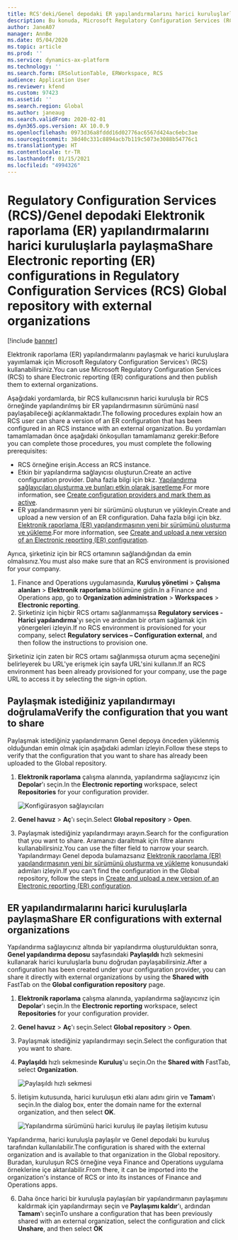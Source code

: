 ```yaml
---
title: RCS'deki/Genel depodaki ER yapılandırmalarını harici kuruluşlarla paylaşma
description: Bu konuda, Microsoft Regulatory Configuration Services (RCS)/Genel depodaki Elektronik raporlama (ER) yapılandırmalarının harici kuruluşlarla doğrudan nasıl paylaşılacağı açıklanmaktadır.
author: JaneA07
manager: AnnBe
ms.date: 05/04/2020
ms.topic: article
ms.prod: ''
ms.service: dynamics-ax-platform
ms.technology: ''
ms.search.form: ERSolutionTable, ERWorkspace, RCS
audience: Application User
ms.reviewer: kfend
ms.custom: 97423
ms.assetid: ''
ms.search.region: Global
ms.author: janeaug
ms.search.validFrom: 2020-02-01
ms.dyn365.ops.version: AX 10.0.9
ms.openlocfilehash: 0973d36a8fddd16d02776ac6567d424ac6ebc3ae
ms.sourcegitcommit: 38d40c331c8894acb7b119c5073e3088b54776c1
ms.translationtype: HT
ms.contentlocale: tr-TR
ms.lasthandoff: 01/15/2021
ms.locfileid: "4994326"
---
```

# <a name="share-electronic-reporting-er-configurations-in-regulatory-configuration-services-rcs-global-repository-with-external-organizations"></a><span data-ttu-id="d7f9b-103">Regulatory Configuration Services (RCS)/Genel depodaki Elektronik raporlama (ER) yapılandırmalarını harici kuruluşlarla paylaşma</span><span class="sxs-lookup"><span data-stu-id="d7f9b-103">Share Electronic reporting (ER) configurations in Regulatory Configuration Services (RCS) Global repository with external organizations</span></span>

[!include [banner](../includes/banner.md)]

<span data-ttu-id="d7f9b-104">Elektronik raporlama (ER) yapılandırmalarını paylaşmak ve harici kuruluşlara yayımlamak için Microsoft Regulatory Configuration Services'ı (RCS) kullanabilirsiniz.</span><span class="sxs-lookup"><span data-stu-id="d7f9b-104">You can use Microsoft Regulatory Configuration Services (RCS) to share Electronic reporting (ER) configurations and then publish them to external organizations.</span></span>

<span data-ttu-id="d7f9b-105">Aşağıdaki yordamlarda, bir RCS kullanıcısının harici kuruluşla bir RCS örneğinde yapılandırılmış bir ER yapılandırmasının sürümünü nasıl paylaşabileceği açıklanmaktadır.</span><span class="sxs-lookup"><span data-stu-id="d7f9b-105">The following procedures explain how an RCS user can share a version of an ER configuration that has been configured in an RCS instance with an external organization.</span></span> <span data-ttu-id="d7f9b-106">Bu yordamları tamamlamadan önce aşağıdaki önkoşulları tamamlamanız gerekir:</span><span class="sxs-lookup"><span data-stu-id="d7f9b-106">Before you can complete those procedures, you must complete the following prerequisites:</span></span>

- <span data-ttu-id="d7f9b-107">RCS örneğine erişin.</span><span class="sxs-lookup"><span data-stu-id="d7f9b-107">Access an RCS instance.</span></span>
- <span data-ttu-id="d7f9b-108">Etkin bir yapılandırma sağlayıcısı oluşturun.</span><span class="sxs-lookup"><span data-stu-id="d7f9b-108">Create an active configuration provider.</span></span> <span data-ttu-id="d7f9b-109">Daha fazla bilgi için bkz. [Yapılandırma sağlayıcıları oluşturma ve bunları etkin olarak işaretleme](../../fin-ops-core/dev-itpro/analytics/tasks/er-configuration-provider-mark-it-active-2016-11.md).</span><span class="sxs-lookup"><span data-stu-id="d7f9b-109">For more information, see [Create configuration providers and mark them as active](../../fin-ops-core/dev-itpro/analytics/tasks/er-configuration-provider-mark-it-active-2016-11.md).</span></span>
- <span data-ttu-id="d7f9b-110">ER yapılandırmasının yeni bir sürümünü oluşturun ve yükleyin.</span><span class="sxs-lookup"><span data-stu-id="d7f9b-110">Create and upload a new version of an ER configuration.</span></span> <span data-ttu-id="d7f9b-111">Daha fazla bilgi için bkz. [Elektronik raporlama (ER) yapılandırmasının yeni bir sürümünü oluşturma ve yükleme](rcs-global-repo-upload.md).</span><span class="sxs-lookup"><span data-stu-id="d7f9b-111">For more information, see [Create and upload a new version of an Electronic reporting (ER) configuration](rcs-global-repo-upload.md).</span></span>

<span data-ttu-id="d7f9b-112">Ayrıca, şirketiniz için bir RCS ortamının sağlandığından da emin olmalısınız.</span><span class="sxs-lookup"><span data-stu-id="d7f9b-112">You must also make sure that an RCS environment is provisioned for your company.</span></span>

1. <span data-ttu-id="d7f9b-113">Finance and Operations uygulamasında, **Kuruluş yönetimi** \> **Çalışma alanları** \> **Elektronik raporlama** bölümüne gidin.</span><span class="sxs-lookup"><span data-stu-id="d7f9b-113">In a Finance and Operations app, go to **Organization administration** \> **Workspaces** \> **Electronic reporting**.</span></span>
2. <span data-ttu-id="d7f9b-114">Şirketiniz için hiçbir RCS ortamı sağlanmamışsa **Regulatory services - Harici yapılandırma**'yı seçin ve ardından bir ortam sağlamak için yönergeleri izleyin.</span><span class="sxs-lookup"><span data-stu-id="d7f9b-114">If no RCS environment is provisioned for your company, select **Regulatory services – Configuration external**, and then follow the instructions to provision one.</span></span>

<span data-ttu-id="d7f9b-115">Şirketiniz için zaten bir RCS ortamı sağlanmışsa oturum açma seçeneğini belirleyerek bu URL'ye erişmek için sayfa URL'sini kullanın.</span><span class="sxs-lookup"><span data-stu-id="d7f9b-115">If an RCS environment has been already provisioned for your company, use the page URL to access it by selecting the sign-in option.</span></span>

## <a name="verify-the-configuration-that-you-want-to-share"></a><span data-ttu-id="d7f9b-116">Paylaşmak istediğiniz yapılandırmayı doğrulama</span><span class="sxs-lookup"><span data-stu-id="d7f9b-116">Verify the configuration that you want to share</span></span>

<span data-ttu-id="d7f9b-117">Paylaşmak istediğiniz yapılandırmanın Genel depoya önceden yüklenmiş olduğundan emin olmak için aşağıdaki adımları izleyin.</span><span class="sxs-lookup"><span data-stu-id="d7f9b-117">Follow these steps to verify that the configuration that you want to share has already been uploaded to the Global repository.</span></span>

1. <span data-ttu-id="d7f9b-118">**Elektronik raporlama** çalışma alanında, yapılandırma sağlayıcınız için **Depolar**'ı seçin.</span><span class="sxs-lookup"><span data-stu-id="d7f9b-118">In the **Electronic reporting** workspace, select **Repositories** for your configuration provider.</span></span>

    ![Konfigürasyon sağlayıcıları](media/1_RCS_Repo_for_config_provider.JPG)

2. <span data-ttu-id="d7f9b-120">**Genel havuz** \> **Aç**'ı seçin.</span><span class="sxs-lookup"><span data-stu-id="d7f9b-120">Select **Global repository** \> **Open**.</span></span>
3. <span data-ttu-id="d7f9b-121">Paylaşmak istediğiniz yapılandırmayı arayın.</span><span class="sxs-lookup"><span data-stu-id="d7f9b-121">Search for the configuration that you want to share.</span></span> <span data-ttu-id="d7f9b-122">Aramanızı daraltmak için filtre alanını kullanabilirsiniz.</span><span class="sxs-lookup"><span data-stu-id="d7f9b-122">You can use the filter field to narrow your search.</span></span> <span data-ttu-id="d7f9b-123">Yapılandırmayı Genel depoda bulamazsanız [Elektronik raporlama (ER) yapılandırmasının yeni bir sürümünü oluşturma ve yükleme](rcs-global-repo-upload.md) konusundaki adımları izleyin.</span><span class="sxs-lookup"><span data-stu-id="d7f9b-123">If you can't find the configuration in the Global repository, follow the steps in [Create and upload a new version of an Electronic reporting (ER) configuration](rcs-global-repo-upload.md).</span></span>

## <a name="share-er-configurations-with-external-organizations"></a><span data-ttu-id="d7f9b-124">ER yapılandırmalarını harici kuruluşlarla paylaşma</span><span class="sxs-lookup"><span data-stu-id="d7f9b-124">Share ER configurations with external organizations</span></span>

<span data-ttu-id="d7f9b-125">Yapılandırma sağlayıcınız altında bir yapılandırma oluşturulduktan sonra, **Genel yapılandırma deposu** sayfasındaki **Paylaşıldı** hızlı sekmesini kullanarak harici kuruluşlarla bunu doğrudan paylaşabilirsiniz.</span><span class="sxs-lookup"><span data-stu-id="d7f9b-125">After a configuration has been created under your configuration provider, you can share it directly with external organizations by using the **Shared with** FastTab on the **Global configuration repository** page.</span></span>

1. <span data-ttu-id="d7f9b-126">**Elektronik raporlama** çalışma alanında, yapılandırma sağlayıcınız için **Depolar**'ı seçin.</span><span class="sxs-lookup"><span data-stu-id="d7f9b-126">In the **Electronic reporting** workspace, select **Repositories** for your configuration provider.</span></span>
2. <span data-ttu-id="d7f9b-127">**Genel havuz** \> **Aç**'ı seçin.</span><span class="sxs-lookup"><span data-stu-id="d7f9b-127">Select **Global repository** \> **Open**.</span></span> 
3. <span data-ttu-id="d7f9b-128">Paylaşmak istediğiniz yapılandırmayı seçin.</span><span class="sxs-lookup"><span data-stu-id="d7f9b-128">Select the configuration that you want to share.</span></span>
4. <span data-ttu-id="d7f9b-129">**Paylaşıldı** hızlı sekmesinde **Kuruluş**'u seçin.</span><span class="sxs-lookup"><span data-stu-id="d7f9b-129">On the **Shared with** FastTab, select **Organization**.</span></span>

    ![Paylaşıldı hızlı sekmesi](media/1_RCS_Repo_for_Share_with_org.JPG)

5. <span data-ttu-id="d7f9b-131">İletişim kutusunda, harici kuruluşun etki alanı adını girin ve **Tamam**'ı seçin.</span><span class="sxs-lookup"><span data-stu-id="d7f9b-131">In the dialog box, enter the domain name for the external organization, and then select **OK**.</span></span>

    ![Yapılandırma sürümünü harici kuruluş ile paylaş iletişim kutusu](media/1_RCS_Repo_for_Share_with_form.JPG)

<span data-ttu-id="d7f9b-133">Yapılandırma, harici kuruluşla paylaşılır ve Genel depodaki bu kuruluş tarafından kullanılabilir.</span><span class="sxs-lookup"><span data-stu-id="d7f9b-133">The configuration is shared with the external organization and is available to that organization in the Global repository.</span></span> <span data-ttu-id="d7f9b-134">Buradan, kuruluşun RCS örneğine veya Finance and Operations uygulama örneklerine içe aktarılabilir.</span><span class="sxs-lookup"><span data-stu-id="d7f9b-134">From there, it can be imported into the organization's instance of RCS or into its instances of Finance and Operations apps.</span></span>

6. <span data-ttu-id="d7f9b-135">Daha önce harici bir kuruluşla paylaşılan bir yapılandırmanın paylaşımını kaldırmak için yapılandırmayı seçin ve **Paylaşımı kaldır**'ı, ardından **Tamam**'ı seçin</span><span class="sxs-lookup"><span data-stu-id="d7f9b-135">To unshare a configuration that has been previously shared with an external organization, select the configuration and click **Unshare**, and then select **OK**</span></span>
